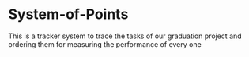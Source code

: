# System-of-Points
This is a tracker system to trace the tasks of our graduation project and ordering them for measuring the performance of every one 
